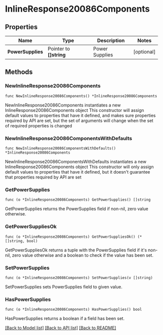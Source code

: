 # InlineResponse20086Components

## Properties

Name | Type | Description | Notes
------------ | ------------- | ------------- | -------------
**PowerSupplies** | Pointer to **[]string** | Power Supplies | [optional] 

## Methods

### NewInlineResponse20086Components

`func NewInlineResponse20086Components() *InlineResponse20086Components`

NewInlineResponse20086Components instantiates a new InlineResponse20086Components object
This constructor will assign default values to properties that have it defined,
and makes sure properties required by API are set, but the set of arguments
will change when the set of required properties is changed

### NewInlineResponse20086ComponentsWithDefaults

`func NewInlineResponse20086ComponentsWithDefaults() *InlineResponse20086Components`

NewInlineResponse20086ComponentsWithDefaults instantiates a new InlineResponse20086Components object
This constructor will only assign default values to properties that have it defined,
but it doesn't guarantee that properties required by API are set

### GetPowerSupplies

`func (o *InlineResponse20086Components) GetPowerSupplies() []string`

GetPowerSupplies returns the PowerSupplies field if non-nil, zero value otherwise.

### GetPowerSuppliesOk

`func (o *InlineResponse20086Components) GetPowerSuppliesOk() (*[]string, bool)`

GetPowerSuppliesOk returns a tuple with the PowerSupplies field if it's non-nil, zero value otherwise
and a boolean to check if the value has been set.

### SetPowerSupplies

`func (o *InlineResponse20086Components) SetPowerSupplies(v []string)`

SetPowerSupplies sets PowerSupplies field to given value.

### HasPowerSupplies

`func (o *InlineResponse20086Components) HasPowerSupplies() bool`

HasPowerSupplies returns a boolean if a field has been set.


[[Back to Model list]](../README.md#documentation-for-models) [[Back to API list]](../README.md#documentation-for-api-endpoints) [[Back to README]](../README.md)


